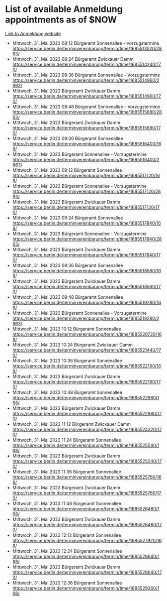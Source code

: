 # List of available Anmeldung appointments as of $NOW
[Link to Anmeldung website](https://service.berlin.de/terminvereinbarung/termin/tag.php?termin=1&anliegen[]=120686&dienstleisterlist=122210,122217,327316,122219,327312,122227,327314,122231,327346,122243,327348,122254,122252,329742,122260,329745,122262,329748,122271,327278,122273,327274,122277,327276,330436,122280,327294,122282,327290,122284,327292,122291,327270,122285,327266,122286,327264,122296,327268,150230,329760,122297,327286,122294,327284,122312,329763,122314,329775,122304,327330,122311,327334,122309,327332,317869,122281,327352,122279,329772,122283,122276,327324,122274,327326,122267,329766,122246,327318,122251,327320,122257,327322,122208,327298,122226,327300&herkunft=http%3A%2F%2Fservice.berlin.de%2Fdienstleistung%2F120686%2F)
- Mittwoch, 31. Mai 2023 08:12 Bürgeramt Sonnenallee - Vorzugstermine https://service.berlin.de/terminvereinbarung/termin/time/1685513520/2863/
- Mittwoch, 31. Mai 2023 08:24 Bürgeramt Zwickauer Damm https://service.berlin.de/terminvereinbarung/termin/time/1685514240/170/
- Mittwoch, 31. Mai 2023 08:36 Bürgeramt Sonnenallee - Vorzugstermine https://service.berlin.de/terminvereinbarung/termin/time/1685514960/2863/
- Mittwoch, 31. Mai 2023  Bürgeramt Zwickauer Damm https://service.berlin.de/terminvereinbarung/termin/time/1685514960/170/
- Mittwoch, 31. Mai 2023 08:48 Bürgeramt Sonnenallee - Vorzugstermine https://service.berlin.de/terminvereinbarung/termin/time/1685515680/2863/
- Mittwoch, 31. Mai 2023  Bürgeramt Zwickauer Damm https://service.berlin.de/terminvereinbarung/termin/time/1685515680/170/
- Mittwoch, 31. Mai 2023 09:00 Bürgeramt Sonnenallee https://service.berlin.de/terminvereinbarung/termin/time/1685516400/168/
- Mittwoch, 31. Mai 2023  Bürgeramt Sonnenallee - Vorzugstermine https://service.berlin.de/terminvereinbarung/termin/time/1685516400/2863/
- Mittwoch, 31. Mai 2023 09:12 Bürgeramt Sonnenallee https://service.berlin.de/terminvereinbarung/termin/time/1685517120/168/
- Mittwoch, 31. Mai 2023  Bürgeramt Sonnenallee - Vorzugstermine https://service.berlin.de/terminvereinbarung/termin/time/1685517120/2863/
- Mittwoch, 31. Mai 2023  Bürgeramt Zwickauer Damm https://service.berlin.de/terminvereinbarung/termin/time/1685517120/170/
- Mittwoch, 31. Mai 2023 09:24 Bürgeramt Sonnenallee https://service.berlin.de/terminvereinbarung/termin/time/1685517840/168/
- Mittwoch, 31. Mai 2023  Bürgeramt Sonnenallee - Vorzugstermine https://service.berlin.de/terminvereinbarung/termin/time/1685517840/2863/
- Mittwoch, 31. Mai 2023  Bürgeramt Zwickauer Damm https://service.berlin.de/terminvereinbarung/termin/time/1685517840/170/
- Mittwoch, 31. Mai 2023 09:36 Bürgeramt Sonnenallee https://service.berlin.de/terminvereinbarung/termin/time/1685518560/168/
- Mittwoch, 31. Mai 2023  Bürgeramt Zwickauer Damm https://service.berlin.de/terminvereinbarung/termin/time/1685518560/170/
- Mittwoch, 31. Mai 2023 09:48 Bürgeramt Sonnenallee https://service.berlin.de/terminvereinbarung/termin/time/1685519280/168/
- Mittwoch, 31. Mai 2023  Bürgeramt Sonnenallee - Vorzugstermine https://service.berlin.de/terminvereinbarung/termin/time/1685519280/2863/
- Mittwoch, 31. Mai 2023 10:12 Bürgeramt Sonnenallee https://service.berlin.de/terminvereinbarung/termin/time/1685520720/168/
- Mittwoch, 31. Mai 2023 10:24 Bürgeramt Zwickauer Damm https://service.berlin.de/terminvereinbarung/termin/time/1685521440/170/
- Mittwoch, 31. Mai 2023 10:36 Bürgeramt Sonnenallee https://service.berlin.de/terminvereinbarung/termin/time/1685522160/168/
- Mittwoch, 31. Mai 2023  Bürgeramt Zwickauer Damm https://service.berlin.de/terminvereinbarung/termin/time/1685522160/170/
- Mittwoch, 31. Mai 2023 10:48 Bürgeramt Sonnenallee https://service.berlin.de/terminvereinbarung/termin/time/1685522880/168/
- Mittwoch, 31. Mai 2023  Bürgeramt Zwickauer Damm https://service.berlin.de/terminvereinbarung/termin/time/1685522880/170/
- Mittwoch, 31. Mai 2023 11:12 Bürgeramt Zwickauer Damm https://service.berlin.de/terminvereinbarung/termin/time/1685524320/170/
- Mittwoch, 31. Mai 2023 11:24 Bürgeramt Sonnenallee https://service.berlin.de/terminvereinbarung/termin/time/1685525040/168/
- Mittwoch, 31. Mai 2023  Bürgeramt Zwickauer Damm https://service.berlin.de/terminvereinbarung/termin/time/1685525040/170/
- Mittwoch, 31. Mai 2023 11:36 Bürgeramt Sonnenallee https://service.berlin.de/terminvereinbarung/termin/time/1685525760/168/
- Mittwoch, 31. Mai 2023  Bürgeramt Zwickauer Damm https://service.berlin.de/terminvereinbarung/termin/time/1685525760/170/
- Mittwoch, 31. Mai 2023 11:48 Bürgeramt Sonnenallee https://service.berlin.de/terminvereinbarung/termin/time/1685526480/168/
- Mittwoch, 31. Mai 2023  Bürgeramt Zwickauer Damm https://service.berlin.de/terminvereinbarung/termin/time/1685526480/170/
- Mittwoch, 31. Mai 2023 12:12 Bürgeramt Sonnenallee https://service.berlin.de/terminvereinbarung/termin/time/1685527920/168/
- Mittwoch, 31. Mai 2023 12:24 Bürgeramt Sonnenallee https://service.berlin.de/terminvereinbarung/termin/time/1685528640/168/
- Mittwoch, 31. Mai 2023  Bürgeramt Zwickauer Damm https://service.berlin.de/terminvereinbarung/termin/time/1685528640/170/
- Mittwoch, 31. Mai 2023 12:36 Bürgeramt Sonnenallee https://service.berlin.de/terminvereinbarung/termin/time/1685529360/168/
